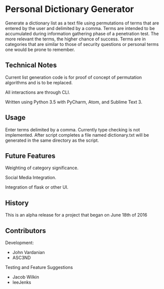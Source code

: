 # Personal Dictionary Generator

Generate a dictionary list as a text file using permutations of terms that are entered by the user and delimited by a comma. Terms are intended to be accumulated during information gathering phase of a penetration test. The more relevant the terms, the higher chance of success. Terms are in categories that are similar to those of security questions or personal terms one would be prone to remember.

## Technical Notes

Current list generation code is for proof of concept of permutation algorithms and is to be replaced.

All interactions are through CLI.

Written using Python 3.5 with PyCharm, Atom, and Sublime Text 3.


## Usage

Enter terms delimited by a comma. Currently type checking is not implemented. After script completes a file named dictionary.txt will be generated in the same directory as the script.

## Future Features

Weighting of category significance.

Social Media Integration.

Integration of flask or other UI.

## History

This is an alpha release for a project that began on June 18th of 2016

## Contributors

Development:
- John Vardanian
- ASC3ND

Testing and Feature Suggestions
- Jacob Wilkin
- leeJenks
